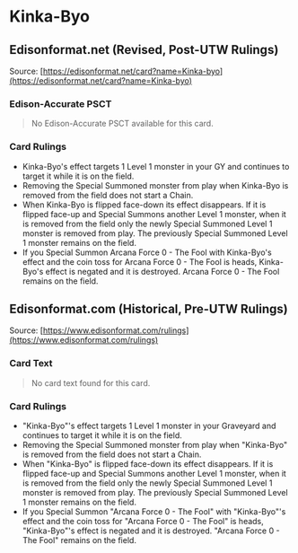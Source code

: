 # Kinka-Byo

## Edisonformat.net (Revised, Post-UTW Rulings)

Source: [https://edisonformat.net/card?name=Kinka-byo](https://edisonformat.net/card?name=Kinka-byo)

### Edison-Accurate PSCT

> No Edison-Accurate PSCT available for this card.

### Card Rulings

*   Kinka-Byo's effect targets 1 Level 1 monster in your GY and continues to target it while it is on the field.
*   Removing the Special Summoned monster from play when Kinka-Byo is removed from the field does not start a Chain.
*   When Kinka-Byo is flipped face-down its effect disappears. If it is flipped face-up and Special Summons another Level 1 monster, when it is removed from the field only the newly Special Summoned Level 1 monster is removed from play. The previously Special Summoned Level 1 monster remains on the field.
*   If you Special Summon Arcana Force 0 - The Fool with Kinka-Byo's effect and the coin toss for Arcana Force 0 - The Fool is heads, Kinka-Byo's effect is negated and it is destroyed. Arcana Force 0 - The Fool remains on the field.


## Edisonformat.com (Historical, Pre-UTW Rulings)

Source: [https://www.edisonformat.com/rulings](https://www.edisonformat.com/rulings)

### Card Text

> No card text found for this card.

### Card Rulings

*   "Kinka-Byo"'s effect targets 1 Level 1 monster in your Graveyard and continues to target it while it is on the field.
*   Removing the Special Summoned monster from play when "Kinka-Byo" is removed from the field does not start a Chain.
*   When "Kinka-Byo" is flipped face-down its effect disappears. If it is flipped face-up and Special Summons another Level 1 monster, when it is removed from the field only the newly Special Summoned Level 1 monster is removed from play. The previously Special Summoned Level 1 monster remains on the field.
*   If you Special Summon "Arcana Force 0 - The Fool" with "Kinka-Byo"'s effect and the coin toss for "Arcana Force 0 - The Fool" is heads, "Kinka-Byo"'s effect is negated and it is destroyed. "Arcana Force 0 - The Fool" remains on the field.


